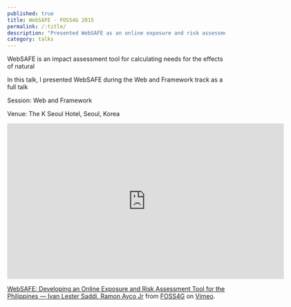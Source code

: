 ```yaml
---
published: true
title: WebSAFE - FOSS4G 2015 
permalink: /:title/
description: "Presented WebSAFE as an online exposure and risk assessment tool during the Web and Framework track as a full talk"
category: talks
---
```


WebSAFE is an impact assessment tool for calculating needs for the effects of natural

In this talk, I presented WebSAFE during the Web and Framework track as a full talk

Session: Web and Framework

Venue: The K Seoul Hotel, Seoul, Korea

<iframe src="https://player.vimeo.com/video/142336887?h=b9dc6091e4" width="640" height="360" frameborder="0" allow="autoplay; fullscreen; picture-in-picture" allowfullscreen></iframe>

<p>
    <a href="https://vimeo.com/142336887">WebSAFE: Developing an Online Exposure and Risk Assessment Tool for the Philippines &mdash; Ivan Lester Saddi, Ramon Ayco Jr</a> from <a href="https://vimeo.com/foss4g">FOSS4G</a> on <a href="https://vimeo.com">Vimeo</a>.
</p>